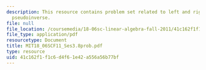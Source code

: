 ```yaml
---
description: This resource contains problem set related to left and right inverses;
  pseudoinverse.
file: null
file_location: /coursemedia/18-06sc-linear-algebra-fall-2011/41c162f1f1c6d4f61e42a556a56b77bf_MIT18_06SCF11_Ses3.8prob.pdf
file_type: application/pdf
resourcetype: Document
title: MIT18_06SCF11_Ses3.8prob.pdf
type: resource
uid: 41c162f1-f1c6-d4f6-1e42-a556a56b77bf
---
```

